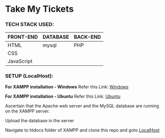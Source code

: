 # Take My Tickets

### TECH STACK USED:

| **FRONT-END** | **DATABASE** | **BACK-END** |
|-----------|----------|----------|
| HTML | mysql | PHP |
| CSS | | |
| JavaScript | | |

### SETUP (LocalHost):

**For XAMPP installation - Windows**
Refer this Link: [Windows](https://www.geeksforgeeks.org/how-to-install-xampp-on-windows/)

**For XAMPP installation - Ubuntu**
Refer this Link: [Ubuntu](https://vitux.com/ubuntu-xampp/)

Ascertain that the Apache web server and the MySQL database are running on the XAMPP server.

Upload the database in the server

Navigate to htdocs folder of XAMPP and clone this repo and goto [LocalHost](http://localhost/TMT_Admin) 
